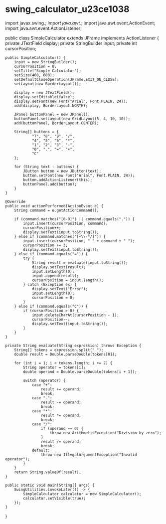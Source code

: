 # swing_calculator_u23ce1038

import javax.swing.*;
import java.awt.*;
import java.awt.event.ActionEvent;
import java.awt.event.ActionListener;

public class SimpleCalculator extends JFrame implements ActionListener {
    private JTextField display;
    private StringBuilder input;
    private int cursorPosition;

    public SimpleCalculator() {
        input = new StringBuilder();
        cursorPosition = 0;
        setTitle("Simple Calculator");
        setSize(400, 600);
        setDefaultCloseOperation(JFrame.EXIT_ON_CLOSE);
        setLayout(new BorderLayout());

        display = new JTextField();
        display.setEditable(false);
        display.setFont(new Font("Arial", Font.PLAIN, 24));
        add(display, BorderLayout.NORTH);

        JPanel buttonPanel = new JPanel();
        buttonPanel.setLayout(new GridLayout(5, 4, 10, 10));
        add(buttonPanel, BorderLayout.CENTER);

        String[] buttons = {
                "7", "8", "9", "/",
                "4", "5", "6", "*",
                "1", "2", "3", "-",
                "0", ".", "=", "+",
                "C"
        };

        for (String text : buttons) {
            JButton button = new JButton(text);
            button.setFont(new Font("Arial", Font.PLAIN, 24));
            button.addActionListener(this);
            buttonPanel.add(button);
        }
    }

    @Override
    public void actionPerformed(ActionEvent e) {
        String command = e.getActionCommand();

        if (command.matches("[0-9]") || command.equals(".")) {
            input.insert(cursorPosition, command);
            cursorPosition++;
            display.setText(input.toString());
        } else if (command.matches("[+\\-*/]")) {
            input.insert(cursorPosition, " " + command + " ");
            cursorPosition += 3;
            display.setText(input.toString());
        } else if (command.equals("=")) {
            try {
                String result = evaluate(input.toString());
                display.setText(result);
                input.setLength(0);
                input.append(result);
                cursorPosition = input.length();
            } catch (Exception ex) {
                display.setText("Error");
                input.setLength(0);
                cursorPosition = 0;
            }
        } else if (command.equals("C")) {
            if (cursorPosition > 0) {
                input.deleteCharAt(cursorPosition - 1);
                cursorPosition--;
                display.setText(input.toString());
            }
        }
    }

    private String evaluate(String expression) throws Exception {
        String[] tokens = expression.split(" ");
        double result = Double.parseDouble(tokens[0]);

        for (int i = 1; i < tokens.length; i += 2) {
            String operator = tokens[i];
            double operand = Double.parseDouble(tokens[i + 1]);

            switch (operator) {
                case "+":
                    result += operand;
                    break;
                case "-":
                    result -= operand;
                    break;
                case "*":
                    result *= operand;
                    break;
                case "/":
                    if (operand == 0) {
                        throw new ArithmeticException("Division by zero");
                    }
                    result /= operand;
                    break;
                default:
                    throw new IllegalArgumentException("Invalid operator");
            }
        }
        return String.valueOf(result);
    }

    public static void main(String[] args) {
        SwingUtilities.invokeLater(() -> {
            SimpleCalculator calculator = new SimpleCalculator();
            calculator.setVisible(true);
        });
    }
}
